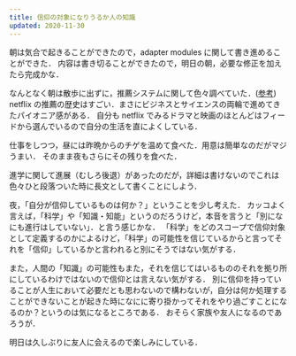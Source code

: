 ```yaml
---
title: 信仰の対象になりうるか人の知識
updated: 2020-11-30
---
```


朝は気合で起きることができたので，adapter modules に関して書き進めることができた．
内容は書き切ることができたので，明日の朝，必要な修正を加えたら完成かな．

なんとなく朝は散歩に出ずに，推薦システムに関して色々調べていた．([参考](https://note.com/masa_kazama/n/n586d0e2d49d2))
netflix の推薦の歴史はすごい．まさにビジネスとサイエンスの両輪で進めてきたパイオニア感がある．
自分も netflix でみるドラマと映画のほとんどはフィードから選んでいるので自分の生活を直によくしている．

仕事をしつつ，昼には昨晩からのチゲを温めて食べた．用意は簡単なのだがマジうまい．
そのまま夜もさらにその残りを食べた．

進学に関して進展（むしろ後退）があったのだが，詳細は書けないのでこれは色々ひと段落ついた時に長文として書くことにしよう．

夜，「自分が信仰しているものは何か？」ということを少し考えた．
カッコよく言えば，「科学」や「知識・知能」というのだろうけど，本音を言うと「別になにも進行はしていない」．と言う感じかな．
「科学」をどのスコープで信仰対象として定義するのかによるけど，「科学」の可能性を信じているからと言ってそれを「信仰」しているかと言われると別にそうではない気がする．

また，人間の「知識」の可能性もまた，それを信じてはいるもののそれを拠り所にしているわけではないので信仰とは言えない気がする．
別に信仰を持っていることが人生において必要だとも思わないので構わないが，自分は何か処理することができないことが起きた時になにに寄り掛かってそれをやり過ごすことになるのか？というのは気になるところである．
おそらく家族や友人になるのであろうが．

明日は久しぶりに友人に会えるので楽しみにしている．
